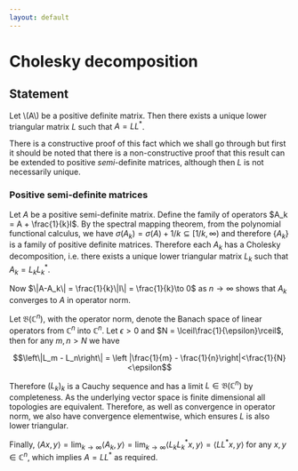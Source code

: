 ```yaml
---
layout: default
---
```


# Cholesky decomposition

## Statement

Let \\(A\\) be a positive definite matrix. Then there exists a unique lower triangular matrix $L$ such that $A = LL^*$.

There is a constructive proof of this fact which we shall go through but first it should be noted that there is a non-constructive proof that this result can be extended to positive *semi*-definite matrices, although then $L$ is not necessarily unique.

### Positive semi-definite matrices

Let $A$ be a positive semi-definite matrix. Define the family of operators $A_k = A + \frac{1}{k}I$. By the spectral mapping theorem, from the polynomial functional calculus, we have $\sigma(A_k)=\sigma(A)+1/k\subseteq[1/k,\infty)$ and therefore $\{A_k\}$ is a family of positive definite matrices. Therefore each $A_k$ has a Cholesky decomposition, i.e. there exists a unique lower triangular matrix $L_k$ such that $A_k = L_kL_k^*$.

Now $\|A-A_k\| = \frac{1}{k}\|I\| = \frac{1}{k}\to 0$ as $n\to\infty$ shows that $A_k$ converges to $A$ in operator norm.

Let $\mathfrak{B}(\mathbb{C}^n)$, with the operator norm, denote the Banach space of linear operators from $\mathbb{C}^n$ into $\mathbb{C}^n$. Let $\epsilon > 0$ and $N = \lceil\frac{1}{\epsilon}\rceil$, then for any $m,n>N$ we have

$$\left\|L_m - L_n\right\| = \left |\frac{1}{m} - \frac{1}{n}\right|<\frac{1}{N}<\epsilon$$

Therefore $(L_k)_k$ is a Cauchy sequence and has a limit $L\in\mathfrak{B}(\mathbb{C}^n)$ by completeness. As the underlying vector space is finite dimensional all topologies are equivalent. Therefore, as well as convergence in operator norm, we also have convergence elementwise, which ensures $L$ is also lower triangular.

Finally, $\langle Ax,y\rangle = \lim_{k\to\infty}\langle A_k,y\rangle = \lim_{k\to\infty}\langle L_kL_k^*x,y\rangle = \langle LL^*x,y\rangle$ for any $x,y\in\mathbb{C}^n$, which implies $A = LL^*$ as required.
